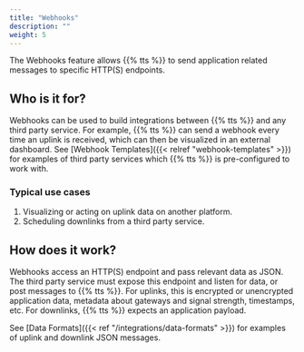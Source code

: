 ```yaml
---
title: "Webhooks"
description: ""
weight: 5
---
```


The Webhooks feature allows {{% tts %}} to send application related messages to specific HTTP(S) endpoints.

<!--more-->

## Who is it for?

Webhooks can be used to build integrations between {{% tts %}} and any third party service. For example, {{% tts %}} can send a webhook every time an uplink is received, which can then be visualized in an external dashboard. See [Webhook Templates]({{< relref "webhook-templates" >}}) for examples of third party services which {{% tts %}} is pre-configured to work with.

### Typical use cases

1. Visualizing or acting on uplink data on another platform.
2. Scheduling downlinks from a third party service.

## How does it work?

Webhooks access an HTTP(S) endpoint and pass relevant data as JSON. The third party service must expose this endpoint and listen for data, or post messages to {{% tts %}}. For uplinks, this is encrypted or unencrypted application data, metadata about gateways and signal strength, timestamps, etc. For downlinks, {{% tts %}} expects an application payload.

See [Data Formats]({{< ref "/integrations/data-formats" >}}) for examples of uplink and downlink JSON messages.
